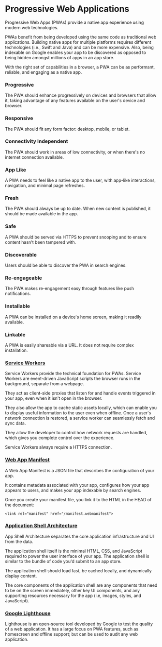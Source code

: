 # Progressive Web Applications
Progressive Web Apps (PWAs) provide a native app experience using modern web technologies. 

PWAs benefit from being developed using the same code as traditional web applications. Building native apps for multiple platforms requires different technologies (i.e., Swift and Java) and can be more expensive. Also, being indexable on Google enables your app to be discovered as opposed to being hidden amongst millions of apps in an app store.

With the right set of capabilities in a browser, a PWA can be as performant, reliable, and engaging as a native app.

### Progressive
The PWA should enhance progressively on devices and browsers that allow it, taking advantage of any features available on the user's device and browser.

### Responsive
The PWA should fit any form factor: desktop, mobile, or tablet.

### Connectivity Independent
The PWA should work in areas of low connectivity, or when there's no internet connection available.

### App Like
A PWA needs to feel like a native app to the user, with app-like interactions, navigation, and minimal page refreshes.

### Fresh
The PWA should always be up to date. When new content is published, it should be made available in the app.

### Safe
A PWA should be served via HTTPS to prevent snooping and to ensure content hasn't been tampered with.

### Discoverable
Users should be able to discover the PWA in search engines. 

### Re-engageable
The PWA makes re-engagement easy through features like push notifications.

### Installable
A PWA can be installed on a device's home screen, making it readily available.

### Linkable
A PWA is easily shareable via a URL. It does not require complex installation. 

### [Service Workers](https://developer.mozilla.org/en-US/docs/Web/API/Service_Worker_API)
Service Workers provide the technical foundation for PWAs. 
Service Workers are event-driven JavaScript scripts the browser runs in the background, separate from a webpage.

They act as client-side proxies that listen for and handle events triggered in your app, even when it isn't open in the browser.

They also allow the app to cache static assets locally, which can enable you to display useful information to the user even when offline. Once a user's network connection is restored, a service worker can seamlessly fetch and sync data.

They allow the developer to control how network requests are handled, which gives you complete control over the experience. 

Service Workers always require a HTTPS connection.

### [Web App Manifest](https://developer.mozilla.org/en-US/docs/Web/Manifest)
A Web App Manifest is a JSON file that describes the configuration of your app.

It contains metadata associated with your app, configures how your app appears to users, and makes your app indexable by search engines.

Once you create your manifest file, you link it to the HTML in the HEAD of the document:

```
<link rel="manifest" href="/manifest.webmanifest">
```

### [Application Shell Architecture](https://developers.google.com/web/fundamentals/architecture/app-shell)
App Shell Architecture separates the core application infrastructure and UI from the data.

The application shell itself is the minimal HTML, CSS, and JavaScript required to power the user interface of your app. The application shell is similar to the bundle of code you'd submit to an app store.

The application shell should load fast, be cached locally, and dynamically display content. 

The core components of the application shell are any components that need to be on the screen immediately, other key UI components, and any supporting resources necessary for the app (i.e, images, styles, and JavaScript).

### [Google Lighthouse](https://developers.google.com/web/tools/lighthouse/)
Lighthouse is an open-source tool developed by Google to test the quality of a web application. It has a large focus on PWA features, such as homescreen and offline support; but can be used to audit any web application. 
